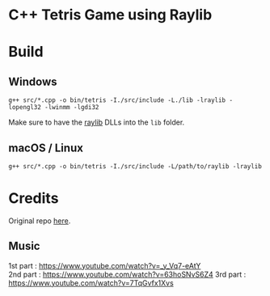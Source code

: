 # C++ Tetris Game using Raylib

# Build

## Windows
```console
g++ src/*.cpp -o bin/tetris -I./src/include -L./lib -lraylib -lopengl32 -lwinmm -lgdi32
```
Make sure to have the [raylib](https://github.com/raysan5/raylib) DLLs into the `lib` folder.

## macOS / Linux
```console
g++ src/*.cpp -o bin/tetris -I./src/include -L/path/to/raylib -lraylib
```

# Credits
Original repo [here](https://github.com/educ8s/Cpp-Tetris-Game-with-raylib).

## Music
1st part : https://www.youtube.com/watch?v=_y_Vq7-eAtY  
2nd part : https://www.youtube.com/watch?v=63hoSNvS6Z4
3rd part : https://www.youtube.com/watch?v=7TqGvfx1Xvs  